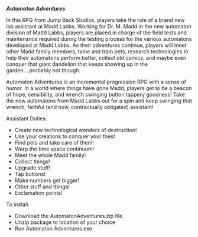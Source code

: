 ***Automaton Adventures***

In this RPG from Jump Back Studios, players take the role of a brand new lab assistant at Madd Labbs. Working for Dr. M. Madd in the new automaton division of Madd Labbs, players are placed in charge of the field tests and maintenance required during the testing process for the various automatons developed at Madd Labbs. As their adventures continue, players will meet other Madd family members, tame and train pets, research technologies to help their automatons perform better, collect old comics, and maybe even conquer that giant dandelion that keeps showing up in the garden....probably not though.

Automaton Adventures is an incremental progression RPG with a sense of humor. In a world where things have gone Madd, players get to be a beacon of hope, sensibility, and wrench swinging button tappery goodness! Take the new automatons from Madd Labbs out for a spin and keep swinging that wrench, faithful (and now, contractually obligated) assistant!

Assistant Duties:
- Create new technological wonders of destruction!
- Use your creations to conquer your foes!
- Find pets and take care of them!
- Warp the time space continuum!
- Meet the whole Madd family!
- Collect things!
- Upgrade stuff!
- Tap buttons!
- Make numbers get bigger!
- Other stuff and things!
- Exclamation points!

To install:
- Download the AutomatonAdventures.zip file
- Unzip package to location of your choice
- Run Automaton Adventures.exe
